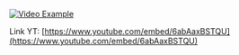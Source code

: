 [![Video Example](https://img.youtube.com/vi/6abAaxBSTQU/hqdefault.jpg)](https://youtu.be/6abAaxBSTQU?si=Gp490NlBNo2C4-fF)

Link YT:
[https://www.youtube.com/embed/6abAaxBSTQU](https://www.youtube.com/embed/6abAaxBSTQU)
